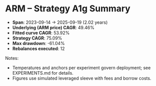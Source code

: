# ARM – Strategy A1g Summary

- **Span**: 2023-09-14 → 2025-09-19 (2.02 years)
- **Underlying (ARM price) CAGR**: 49.46%
- **Fitted curve CAGR**: 53.92%
- **Strategy CAGR**: 75.09%
- **Max drawdown**: -61.04%
- **Rebalances executed**: 12

Notes:

- Temperatures and anchors per experiment govern deployment; see EXPERIMENTS.md for details.
- Figures use simulated leveraged sleeve with fees and borrow costs.
